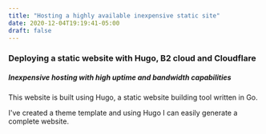 ```yaml
---
title: "Hosting a highly available inexpensive static site"
date: 2020-12-04T19:19:41-05:00
draft: false 
---
```


### Deploying a static website with Hugo, B2 cloud and Cloudflare

##### Inexpensive hosting with high uptime and bandwidth capabilities

This website is built using Hugo, a static website building tool written in Go.

I've created a theme template and using Hugo I can easily generate a complete website.

